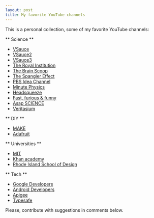 ```yaml
---	
layout: post
title: My favorite YouTube channels
---
```


This is a personal collection, some of my favorite YouTube channels:

** Science ** 

* [VSauce](http://www.youtube.com/user/Vsauce)
* [VSauce2](http://www.youtube.com/user/Vsauce2)
* [VSauce3](http://www.youtube.com/user/Vsauce3) 
* [The Royal Institution](http://www.youtube.com/user/TheRoyalInstitution)
* [The Brain Scoop](http://www.youtube.com/user/thebrainscoop)
* [The Spangler Effect](http://www.youtube.com/user/TheSpanglerEffect)
* [PBS Idea Channel](http://www.youtube.com/user/pbsideachannel) 
* [Minute Physics](http://www.youtube.com/user/minutephysics)
* [Headsqueeze](http://www.youtube.com/user/HeadsqueezeTV)
* [Fast, furious & funny](http://www.youtube.com/user/fastfuriousandfunny)
* [Asap SCIENCE](http://www.youtube.com/user/AsapSCIENCE)
* [Veritasium](http://www.youtube.com/user/1veritasium)

** DIY **

* [MAKE](http://www.youtube.com/user/makemagazine)
* [Adafruit](http://www.youtube.com/user/adafruit)
 

** Universities ** 

* [MIT](http://www.youtube.com/user/MIT)
* [Khan academy](http://www.youtube.com/user/khanacademy)
* [Rhode Island School of Design](http://www.youtube.com/user/risdmedia)

** Tech **

* [Google Developers](http://www.youtube.com/user/GoogleDevelopers) 
* [Android Developers](http://www.youtube.com/user/androiddevelopers)
* [Apigee](http://www.youtube.com/user/apigee)
* [Typesafe](http://www.youtube.com/user/typesafehub)

Please, contribute with suggestions in comments below.

